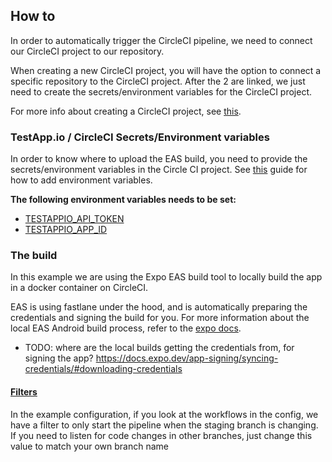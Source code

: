 ## How to

In order to automatically trigger the CircleCI pipeline, we need to connect our CircleCI project to our repository.

When creating a new CircleCI project, you will have the option to connect a specific repository to the CircleCI project. After the 2 are linked, we just need to create the secrets/environment variables for the CircleCI project.

For more info about creating a CircleCI project, see [this](https://circleci.com/docs/create-project/).

### TestApp.io / CircleCI Secrets/Environment variables

In order to know where to upload the EAS build, you need to provide the secrets/environment variables in the Circle CI project. See [this](https://circleci.com/docs/set-environment-variable/#set-an-environment-variable-in-a-project) guide for how to add environment variables.

**The following environment variables needs to be set:**

- [TESTAPPIO_API_TOKEN](https://portal.testapp.io/settings/api-credentials)
- [TESTAPPIO_APP_ID](https://portal.testapp.io/apps)

### The build

In this example we are using the Expo EAS build tool to locally build the app in a docker container on CircleCI.

EAS is using fastlane under the hood, and is automatically preparing the credentials and signing the build for you. For more information about the local EAS Android build process, refer to the [expo docs](https://docs.expo.dev/build-reference/android-builds/).

- TODO: where are the local builds getting the credentials from, for signing the app? https://docs.expo.dev/app-signing/syncing-credentials/#downloading-credentials

#### [Filters](https://support.circleci.com/hc/en-us/articles/115015953868-Filter-workflows-by-branch-)

In the example configuration, if you look at the workflows in the config, we have a filter to only start the pipeline when the staging branch is changing. If you need to listen for code changes in other branches, just change this value to match your own branch name
